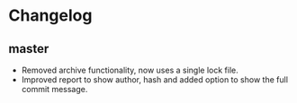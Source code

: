 Changelog
=========

master
------

- Removed archive functionality, now uses a single lock file.
- Improved report to show author, hash and added option to show the full
  commit message.
